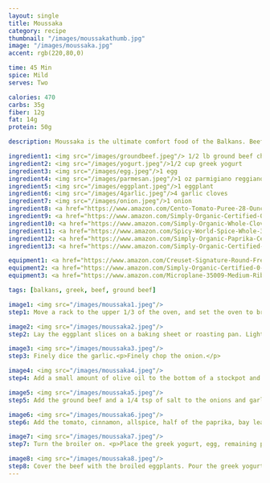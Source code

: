 ```yaml
---
layout: single
title: Moussaka
category: recipe
thumbnail: "/images/moussakathumb.jpg"
image: "/images/moussaka.jpg"
accent: rgb(220,80,0)

time: 45 Min
spice: Mild
serves: Two

calories: 470
carbs: 35g
fiber: 12g
fat: 14g
protein: 50g

description: Moussaka is the ultimate comfort food of the Balkans. Beef is cooked with cinnamon, allspice, paprika, bay, and clove in perfect contrast with the eggplant, greek yogurt and parmesan crust.

ingredient1: <img src="/images/groundbeef.jpeg"/> 1/2 lb ground beef chuck
ingredient2: <img src="/images/yogurt.jpeg"/>1/2 cup greek yogurt
ingredient3: <img src="/images/egg.jpeg"/>1 egg
ingredient4: <img src="/images/parmesan.jpeg"/>1 oz parmigiano reggiano
ingredient5: <img src="/images/eggplant.jpeg"/>1 eggplant
ingredient6: <img src="/images/4garlic.jpeg"/>4 garlic cloves
ingredient7: <img src="/images/onion.jpeg"/>1 onion
ingredient8: <a href="https://www.amazon.com/Cento-Tomato-Puree-28-Ounce-Cans/dp/B001SAWI38/ref=as_li_ss_tl?s=grocery&ie=UTF8&qid=1482333195&sr=1-3&keywords=cento+tomato&linkCode=ll1&tag=cilalime09-20&linkId=ccb14c2a0715f68ddd77ec1f32cb0670"><img src="/images/tomatopuree.jpeg"/>1 cup tomato puree</a>
ingredient9: <a href="https://www.amazon.com/Simply-Organic-Certified-0-14-Ounce-Container/dp/B0012BS9F4/ref=as_li_ss_tl?s=grocery&ie=UTF8&qid=1482335352&sr=1-1&keywords=simply+organic+bay&th=1&linkCode=ll1&tag=cilalime09-20&linkId=c8a097e1230c862f6ce966bf3962812b"><img src="/images/bayleaf.jpeg"/>1 bay leaf</a>
ingredient10: <a href="https://www.amazon.com/Simply-Organic-Whole-Cloves-Ounce/dp/B00AJRKKI6/ref=as_li_ss_tl?s=grocery&ie=UTF8&qid=1482335321&sr=1-2&keywords=simply+organic+clove&linkCode=ll1&tag=cilalime09-20&linkId=5eaa5767cf3f84fa5636e8d463216e55"><img src="/images/2cloves.jpeg"/>2 cloves</a>
ingredient11: <a href="https://www.amazon.com/Spicy-World-Spice-Whole-3-5oz/dp/B000JMFCKC/ref=as_li_ss_tl?s=grocery&rps=1&ie=UTF8&qid=1482335223&sr=1-4&keywords=allspice+berries&refinements=p_85:2470955011&linkCode=ll1&tag=cilalime09-20&linkId=91524089cbac4e41762dad3240269fdb"><img src="/images/2allspice.jpeg"/>2 allspice berries</a>
ingredient12: <a href="https://www.amazon.com/Simply-Organic-Paprika-Certified-Container/dp/B00269YPB8/ref=as_li_ss_tl?ie=UTF8&qid=1482332836&sr=8-4&keywords=paprika&th=1&linkCode=ll1&tag=cilalime09-20&linkId=666143452f32389dcc75ba9ebcddd1b0"><img src="/images/paprika.jpeg"/>1 tsp paprika</a>
ingredient13: <a href="https://www.amazon.com/Simply-Organic-Certified-2-45-Ounce-Container/dp/B000WS1KHM/ref=as_li_ss_tl?s=grocery&ie=UTF8&qid=1482335146&sr=1-3&keywords=simply+organic+cinnamon&linkCode=ll1&tag=cilalime09-20&linkId=c53b25651c8d91b863cfc8aaa14105db"><img src="/images/groundcinnamon.jpeg"/>1/4 tsp cinnamon</a>

equipment1: <a href="https://www.amazon.com/Creuset-Signature-Round-French-Truffle/dp/B0076NOFSC/ref=as_li_ss_tl?s=kitchen&rps=1&ie=UTF8&qid=1481598867&sr=1-38&keywords=le+creuset&refinements=p_85:2470955011&th=1&linkCode=ll1&tag=cilalime09-20&linkId=9987204213f6c7ac4d1e12889972e623"><img src="/images/stockpot.jpeg"/>oven safe stockpot </a>
equipment2: <a href="https://www.amazon.com/Simply-Organic-Certified-0-14-Ounce-Container/dp/B0012BS9F4/ref=as_li_ss_tl?s=grocery&ie=UTF8&qid=1482335352&sr=1-1&keywords=simply+organic+bay&th=1&linkCode=ll1&tag=cilalime09-20&linkId=c8a097e1230c862f6ce966bf3962812b"><img src="/images/whisk.jpeg"/>whisk </a>
equipment3: <a href="https://www.amazon.com/Microplane-35009-Medium-Ribbon-Grater/dp/B00009WE3V/ref=as_li_ss_tl?s=kitchen&ie=UTF8&qid=1482039177&sr=1-10&keywords=microplane&linkCode=ll1&tag=cilalime09-20&linkId=e0f7f0f676e7565f4b0f1ff0b4f8c1f6"><img src="/images/coarsegrater.jpeg"/>coarse grater </a>

tags: [balkans, greek, beef, ground beef]

image1: <img src="/images/moussaka1.jpeg"/>
step1: Move a rack to the upper 1/3 of the oven, and set the oven to broil.<p>Cut the eggplant into 1/3" slices.</p>

image2: <img src="/images/moussaka2.jpeg"/>
step2: Lay the eggplant slices on a baking sheet or roasting pan. Lightly toss with a small amount of olive oil, and sprinkle with a pinch of salt.<p>Place the eggplant in the oven and broil for 5 minutes, flip, and then broil on the other side.</p><p><i>Note, every broiler is different, keep an eye on the eggplant and avoid burning the eggplant.</i></p>

image3: <img src="/images/moussaka3.jpeg"/>
step3: Finely dice the garlic.<p>Finely chop the onion.</p>

image4: <img src="/images/moussaka4.jpeg"/>
step4: Add a small amount of olive oil to the bottom of a stockpot and set on medium high heat.<p> Once the oil is hot, add the garlic and onion. Sauté until the onion is golden brown.

image5: <img src="/images/moussaka5.jpeg"/>
step5: Add the ground beef and a 1/4 tsp of salt to the onions and garlic. Sauté until the beef has browned.

image6: <img src="/images/moussaka6.jpeg"/>
step6: Add the tomato, cinnamon, allspice, half of the paprika, bay leaf, cloves and a 1/2 cup of water to the stockpot. Reduce the heat to medium an dcook for 10 minutes to reduce the sauce and allow the flavors to meld together.

image7: <img src="/images/moussaka7.jpeg"/>
step7: Turn the broiler on. <p>Place the greek yogurt, egg, remaining paprika and a 1/4 tsp of salt in a bowl. Whisk until combined.</p>

image8: <img src="/images/moussaka8.jpeg"/>
step8: Cover the beef with the broiled eggplants. Pour the greek yogurt mixture over the eggplant. Grate the parmesan on top. <p>Move the stockpot into the oven and broil for 5 minutes, or until a bubbly golden crust forms on top.</p>
---
```

